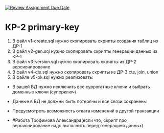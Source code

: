 [![Review Assignment Due Date](https://classroom.github.com/assets/deadline-readme-button-22041afd0340ce965d47ae6ef1cefeee28c7c493a6346c4f15d667ab976d596c.svg)](https://classroom.github.com/a/TAxVcNuM)
# КР-2 primary-key

1. В файл  v1-create.sql нужно скопировать скрипты создания таблиц из ДР-1 
2. В файл  v2-gen.sql нужно скопировать скрипты генерации данных из КР-1 
3. В файл  v3-version.sql нужно скопировать скрипты из ДР-2 версионирование 
4. В файл  v4-cju.sql нужно скопировать скрипты из ДР-3 cte, join, union
5. В файле v5-pk.sql нужно реализовать: 

- В вашей БД нужно исключить все суррогатные ключи и выбрать доменные ключи (суперключ)
- Данные в БД не должны быть потеряны и все связи сохранены
- Предусмотреть возможность отката изменений в другой транзакции

- #Работа Трофимова Александра(если что, скрипт про версионирование надо выполнить перед генерацией данных)
